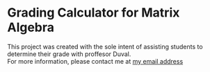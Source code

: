 # Grading Calculator for Matrix Algebra
This project was created with the sole intent of assisting students to determine their grade with proffesor Duval.<br>
For more information, please contact me at <a href="rgarcia117@miners.utep.edu">my email address</a>